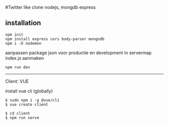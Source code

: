 #Twitter like clone
nodejs,
mongdb
express


## installation
```
npm init
npm install express cors body-parser mongodb
npm i -D nodemon
```

aanpassen package json voor productie en development
in servermap index.js aanmaken

`npm run dev`
 
 -----


 Client: VUE
 
 install vue cli (globally)
 ```
$ sudo npm i -g @vue/cli
$ vue create client

$ cd client
$ npm run serve
```

